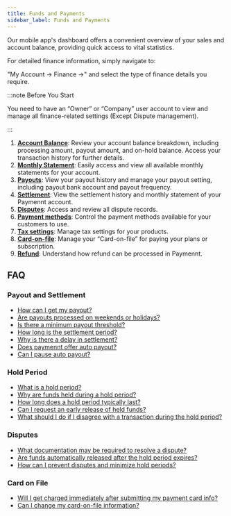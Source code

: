 ```yaml
---
title: Funds and Payments
sidebar_label: Funds and Payments
---
```


Our mobile app's dashboard offers a convenient overview of your sales and account balance, providing quick access to vital statistics.

For detailed finance information, simply navigate to:

"My Account -> Finance ->" and select the type of finance details you require.

:::note Before You Start

You need to have an “Owner” or “Company” user account to view and manage all finance-related settings (Except Dispute management).

:::

1. **[Account Balance](1-account-balance.md)**:
Review your account balance breakdown, including processing amount, payout amount, and on-hold balance. Access your transaction history for further details.
2. **[Monthly Statement](2-monthly-statement.md)**:
Easily access and view all available monthly statements for your account.
3. **[Payouts](3-payouts.md)**:
View your payout history and manage your payout setting, including payout bank account and payout frequency.
4. **[Settlement](4-settlement.md)**:
View the settlement history and monthly statement of your Paymennt account.
5. **[Disputes](5-dispute-chargeback.md)**:
Access and review all dispute records.
6. **[Payment methods](6-payment-methods/index.mdx)**:
Control the payment methods available for your customers to use.
7. **[Tax settings](7-tax-settings.md)**:
Manage tax settings for your products.
8. **[Card-on-file](8-card-on-file.md)**:
Manage your “Card-on-file” for paying your plans or subscription.
9. **[Refund](9-refunds.mdx)**:
Understand how refund can be processed in Paymennt.

## FAQ

### Payout and Settlement

* [<ins>How can I get my payout?</ins>](11-faq.md#how-can-i-get-my-payout)
* [<ins>Are payouts processed on weekends or holidays?</ins>](11-faq.md#are-payouts-processed-on-weekends-or-holidays)
* [<ins>Is there a minimum payout threshold?</ins>](11-faq.md#is-there-a-minimum-payout-threshold)
* [<ins>How long is the settlement period?</ins>](11-faq.md#how-long-is-the-settlement-period)
* [<ins>Why is there a delay in settlement?</ins>](11-faq.md#why-is-there-a-delay-in-settlement)
* [<ins>Does paymennt offer auto payout?</ins>](11-faq.md#does-paymennt-offer-auto-payout)
* [<ins>Can I pause auto payout?</ins>](11-faq.md#can-i-pause-auto-payout)

### Hold Period

* [<ins>What is a hold period?</ins>](11-faq.md#what-is-a-hold-period)
* [<ins>Why are funds held during a hold period?</ins>](11-faq.md#why-are-funds-held-during-a-hold-period)
* [<ins>How long does a hold period typically last?</ins>](11-faq.md#how-long-does-a-hold-period-typically-last)
* [<ins>Can I request an early release of held funds?</ins>](11-faq.md#can-i-request-an-early-release-of-held-funds)
* [<ins>What should I do if I disagree with a transaction during the hold period?</ins>](11-faq.md#what-should-i-do-if-i-disagree-with-a-transaction-during-the-hold-period)

### Disputes

* [<ins>What documentation may be required to resolve a dispute?</ins>](11-faq.md#what-documentation-may-be-required-to-resolve-a-dispute)
* [<ins>Are funds automatically released after the hold period expires?</ins>](11-faq.md#are-funds-automatically-released-after-the-hold-period-expires)
* [<ins>How can I prevent disputes and minimize hold periods?</ins>](11-faq.md#how-can-i-prevent-disputes-and-minimize-hold-periods)

### Card on File

* [<ins>Will I get charged immediately after submitting my payment card info?</ins>](11-faq.md#will-i-get-charged-immediately-after-submitting-my-payment-card-info)
* [<ins>Can I change my card-on-file information?</ins>](11-faq.md#can-i-change-my-card-on-file-information)
